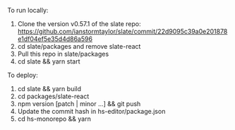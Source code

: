 To run locally:
1. Clone the version v0.57.1 of the slate repo: https://github.com/ianstormtaylor/slate/commit/22d9095c39a0e201878e1df04ef5e35d4d86a596
2. cd slate/packages and remove slate-react
3. Pull this repo in slate/packages
4. cd slate && yarn start

To deploy:
1. cd slate && yarn build
2. cd packages/slate-react
3. npm version [patch | minor ...] && git push
4. Update the commit hash in hs-editor/package.json
5. cd hs-monorepo && yarn

